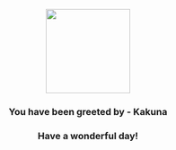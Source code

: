 <p align="center">
    <img src="https://raw.githubusercontent.com/PokeAPI/sprites/master/sprites/pokemon/14.png" width="150" height="150">
</p>
<h3 align="center">You have been greeted by - <b>Kakuna</b></h3>
<h3 align="center">Have a wonderful day!</h3>
